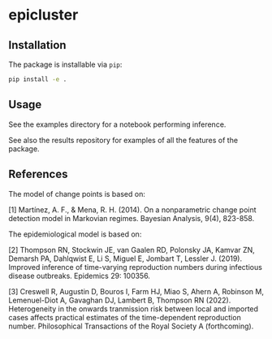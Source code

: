 # epicluster

## Installation

The package is installable via `pip`:

```bash
pip install -e .
```

## Usage

See the examples directory for a notebook performing inference.

See also the results repository for examples of all the features of the package.


## References
The model of change points is based on:

[1]
Martínez, A. F., & Mena, R. H. (2014). On a nonparametric change point detection model in Markovian regimes. Bayesian Analysis, 9(4), 823-858.

The epidemiological model is based on:

[2]
Thompson RN, Stockwin JE, van Gaalen RD, Polonsky JA, Kamvar ZN, Demarsh PA,
Dahlqwist E, Li S, Miguel E, Jombart T, Lessler J. (2019). Improved inference of
time-varying reproduction numbers during infectious disease outbreaks.
Epidemics 29: 100356.

[3]
Creswell R, Augustin D, Bouros I, Farm HJ, Miao S, Ahern A, Robinson M, Lemenuel-Diot A,
Gavaghan DJ, Lambert B, Thompson RN (2022). Heterogeneity in the onwards tranmission risk between local and imported cases affects practical estimates of the time-dependent reproduction number. Philosophical Transactions of the Royal Society A (forthcoming).
